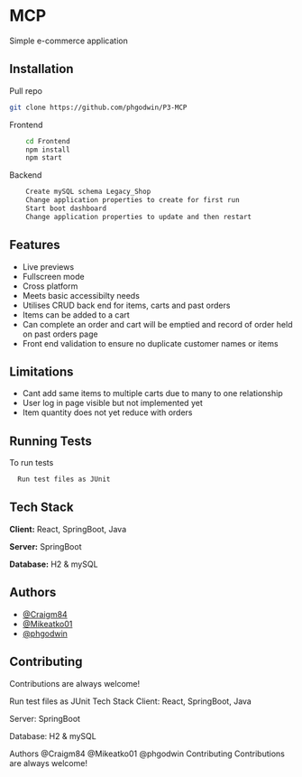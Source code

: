 
# MCP

Simple e-commerce application


## Installation

Pull repo

```bash
git clone https://github.com/phgodwin/P3-MCP
```


Frontend

```bash
    cd Frontend
    npm install
    npm start
```
    
Backend

```bash
    Create mySQL schema Legacy_Shop
    Change application properties to create for first run
    Start boot dashboard
    Change application properties to update and then restart
```
## Features

- Live previews
- Fullscreen mode
- Cross platform
- Meets basic accessibilty needs
- Utilises CRUD back end for items, carts and past orders
- Items can be added to a cart
- Can complete an order and cart will be emptied and record of order held on past orders page
- Front end validation to ensure no duplicate customer names or items

## Limitations

- Cant add same items to multiple carts due to many to one relationship
- User log in page visible but not implemented yet
- Item quantity does not yet reduce with orders
## Running Tests

To run tests

```bash
  Run test files as JUnit
```


## Tech Stack

**Client:** React, SpringBoot, Java

**Server:** SpringBoot

**Database:** H2 & mySQL

## Authors

- [@Craigm84](https://www.github.com/Craigm84)
- [@Mikeatko01](https://www.github.com/Mikeatko01)
- [@phgodwin](https://www.github.com/phgodwin)



## Contributing

Contributions are always welcome!



  Run test files as JUnit
Tech Stack
Client: React, SpringBoot, Java

Server: SpringBoot

Database: H2 & mySQL

Authors
@Craigm84
@Mikeatko01
@phgodwin
Contributing
Contributions are always welcome!
